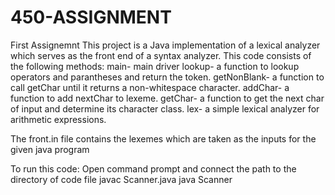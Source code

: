450-ASSIGNMENT
==============

First Assignemnt
This project is a Java implementation of a lexical analyzer which serves as the front end of a syntax analyzer.
This code consists of the following methods:
main- main driver
lookup- a function to lookup operators and parantheses and return  the token.
getNonBlank- a function to call getChar until it returns a non-whitespace character.
addChar- a function to add nextChar to lexeme.
getChar- a function to get the next char of input and determine its character class.
lex- a simple lexical analyzer for arithmetic expressions.

The front.in file contains the lexemes which are taken as the inputs for the given java program

To run this code:
Open command prompt and connect the path to the directory of code file
javac Scanner.java
java Scanner

